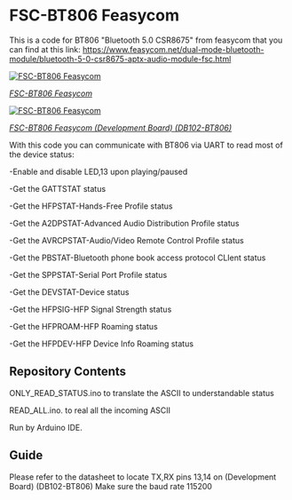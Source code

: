 # FSC-BT806 Feasycom
This is a code for BT806 "Bluetooth 5.0 CSR8675" from feasycom that you can find at this link: https://www.feasycom.net/dual-mode-bluetooth-module/bluetooth-5-0-csr8675-aptx-audio-module-fsc.html


[![FSC-BT806 Feasycom](https://www.feasycom.net/uploads/201813049/small/bluetooth-5-0-csr8675-aptx-audio-module-fsc34572430494.jpg)](https://www.feasycom.net/dual-mode-bluetooth-module/bluetooth-5-0-csr8675-aptx-audio-module-fsc.html)

[*FSC-BT806 Feasycom*](https://www.feasycom.net/dual-mode-bluetooth-module/bluetooth-5-0-csr8675-aptx-audio-module-fsc.html)


[![FSC-BT806 Feasycom](https://www.feasycom.net/uploads/202013049/small/audio-bluetooth-module-csr8675-development25165022888.jpg)](https://www.feasycom.net/bluetooth-development-board/bluetooth-audio-development-board/audio-bluetooth-module-csr8675-development.html)

[*FSC-BT806 Feasycom (Development Board) (DB102-BT806)*](https://www.feasycom.net/bluetooth-development-board/bluetooth-audio-development-board/audio-bluetooth-module-csr8675-development.html)

With this code you can communicate with BT806 via UART to read most of the device status:

-Enable and disable LED,13 upon playing/paused

-Get the GATTSTAT status

-Get the HFPSTAT-Hands-Free Profile status

-Get the A2DPSTAT-Advanced Audio Distribution Profile status

-Get the AVRCPSTAT-Audio/Video Remote Control Profile status

-Get the PBSTAT-Bluetooth phone book access protocol CLIent status

-Get the SPPSTAT-Serial Port Profile status

-Get the DEVSTAT-Device status

-Get the HFPSIG-HFP Signal Strength status

-Get the HFPROAM-HFP Roaming status

-Get the HFPDEV-HFP Device Info Roaming status


Repository Contents
-------------------

ONLY_READ_STATUS.ino to translate the ASCII to understandable status

READ_ALL.ino. to real all the incoming ASCII

Run by Arduino IDE. 


Guide
-------------------

Please refer to the datasheet to locate TX,RX pins 13,14 on (Development Board) (DB102-BT806)
Make sure the baud rate 115200
